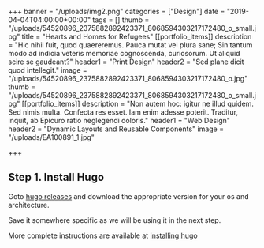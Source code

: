 +++
banner = "/uploads/img2.png"
categories = ["Design"]
date = "2019-04-04T04:00:00+00:00"
tags = []
thumb = "/uploads/54520896_2375882892423371_8068594303217172480_o_small.jpg"
title = "Hearts and Homes for Refugees"
[[portfolio_items]]
description = "Hic nihil fuit, quod quaereremus. Pauca mutat vel plura sane; Sin tantum modo ad indicia veteris memoriae cognoscenda, curiosorum. Ut aliquid scire se gaudeant?"
header1 = "Print Design"
header2 = "Sed plane dicit quod intellegit."
image = "/uploads/54520896_2375882892423371_8068594303217172480_o.jpg"
thumb = "/uploads/54520896_2375882892423371_8068594303217172480_o_small.jpg"
[[portfolio_items]]
description = "Non autem hoc: igitur ne illud quidem. Sed nimis multa. Confecta res esset. Iam enim adesse poterit. Traditur, inquit, ab Epicuro ratio neglegendi doloris."
header1 = "Web Design"
header2 = "Dynamic Layouts and Reusable Components"
image = "/uploads/EA100891_1.jpg"

+++
## Step 1. Install Hugo

Goto [hugo releases](https://github.com/spf13/hugo/releases) and download the appropriate version for your os and architecture.

Save it somewhere specific as we will be using it in the next step.

More complete instructions are available at [installing hugo](/overview/installing/)